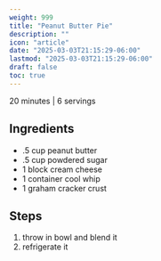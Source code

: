 ```yaml
---
weight: 999
title: "Peanut Butter Pie"
description: ""
icon: "article"
date: "2025-03-03T21:15:29-06:00"
lastmod: "2025-03-03T21:15:29-06:00"
draft: false
toc: true
---
```


20 minutes | 6 servings

## Ingredients

 - .5 cup peanut butter
 - .5 cup powdered sugar
 - 1 block cream cheese
 - 1 container cool whip
 - 1 graham cracker crust

## Steps

1. throw in bowl and blend it
1. refrigerate it
